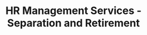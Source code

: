 ---
layout: standards
permalink: /fibf-hr-sep-ret/
title: HR Management Services - Separation and Retirement
sub-title: Separation and Retirement
sec-title: HR Management Services Standards Lead
sec-name: OPM, Human Resources Line of Business
contact: HRLoB@opm.gov
sec-website: www.opm.gov/services-for-agencies/hr-line-of-business/
sec-website-href: https://www.opm.gov/services-for-agencies/hr-line-of-business/
sec-references: Human Capital Business Reference Model
sec-references-href: https://www.opm.gov/services-for-agencies/hr-line-of-business/hc-business-reference-model/
metrics-content: hr/retirement/performance-metrics.html
capabilities-content: hr/retirement/capabilities.html
lifecycle-content: hr/retirement/lifecycle.html
lifecycle-pdf: assets/files/downloads/hr/retirement/HCM Business Lifecycle and Capabilities_A6 (Separation and Retirement).xlsx
lifecycle-source-document: assets/files/downloads/hr/retirement/HCM Business Lifecycle and Capabilities_A6 (Separation and Retirement).xlsx
standard-data-elements-pdf: assets/files/downloads/hr/retirement/HCM Data Standards_A6 (Separation and Retirement).xlsx
capabilities-source-document-type: xls
lifecycle-source-document-type: xls
data-elements-content: hr/retirement/data-elements.html
capabilities-source-document: assets/files/downloads/hr/retirement/HCM Business Lifecycle and Capabilities_A6 (Separation and Retirement).xlsx
capabilities-pdf: assets/files/downloads/hr/retirement/HCM Business Lifecycle and Capabilities_A6 (Separation and Retirement).xlsx
performance-metrics-pdf: assets/files/downloads/hr/retirement/HCM Service Measures_A6 (Separation and Retirement).xlsx
all-zip: assets/files/downloads/hr/retirement/retirement.zip
---